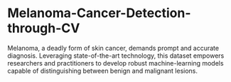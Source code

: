 # Melanoma-Cancer-Detection-through-CV
Melanoma, a deadly form of skin cancer, demands prompt and accurate diagnosis. Leveraging state-of-the-art technology, this dataset empowers researchers and practitioners to develop robust machine-learning models capable of distinguishing between benign and malignant lesions.
